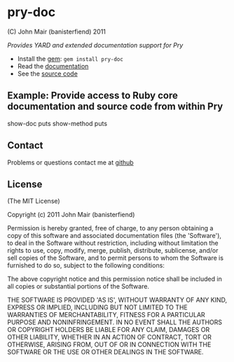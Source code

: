pry-doc
===========

(C) John Mair (banisterfiend) 2011

_Provides YARD and extended documentation support for Pry_

* Install the [gem](https://rubygems.org/gems/pry-doc): `gem install pry-doc`
* Read the [documentation](http://rdoc.info/github/banister/pry-doc/master/file/README.md)
* See the [source code](http://github.com/banister/pry-doc)

Example: Provide access to Ruby core documentation and source code from within Pry
--------

  show-doc puts
  show-method puts

Contact
-------

Problems or questions contact me at [github](http://github.com/banister)


License
-------

(The MIT License) 

Copyright (c) 2011 John Mair (banisterfiend)

Permission is hereby granted, free of charge, to any person obtaining
a copy of this software and associated documentation files (the
'Software'), to deal in the Software without restriction, including
without limitation the rights to use, copy, modify, merge, publish,
distribute, sublicense, and/or sell copies of the Software, and to
permit persons to whom the Software is furnished to do so, subject to
the following conditions:

The above copyright notice and this permission notice shall be
included in all copies or substantial portions of the Software.

THE SOFTWARE IS PROVIDED 'AS IS', WITHOUT WARRANTY OF ANY KIND,
EXPRESS OR IMPLIED, INCLUDING BUT NOT LIMITED TO THE WARRANTIES OF
MERCHANTABILITY, FITNESS FOR A PARTICULAR PURPOSE AND NONINFRINGEMENT.
IN NO EVENT SHALL THE AUTHORS OR COPYRIGHT HOLDERS BE LIABLE FOR ANY
CLAIM, DAMAGES OR OTHER LIABILITY, WHETHER IN AN ACTION OF CONTRACT,
TORT OR OTHERWISE, ARISING FROM, OUT OF OR IN CONNECTION WITH THE
SOFTWARE OR THE USE OR OTHER DEALINGS IN THE SOFTWARE.

